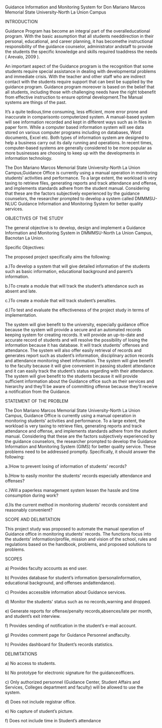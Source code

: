 Guidance Information and Monitoring System for Don Mariano Marcos Memorial State University-North La Union Campus

INTRODUCTION

Guidance Program has become an integral part of the overalleducational program. With the basic assumption that all students needdirection in their personal, educational, and career planning, it has becomethe instructional responsibility of the guidance counselor, administrator andstaff to provide the students the specific knowledge and skills required toaddress the needs ( Arevalo, 2009 ). 

An important aspect of the Guidance program is the recognition that some students require special assistance in dealing with developmental problems and immediate crisis. With the teacher and other staff who are indirect contact with the students require support that can best be supplied by the guidance program. Guidance program moreover is based on the belief that all students, including those with challenging needs have the right tobenefit from effective instruction to ensure optimal development.The Manual systems are things of the past.

It’s a quite tedious,time consuming, less efficient, more error prone and inaccurate in comparisonto computerized system. A manual-based system will see information recorded and kept in different ways such as in files in paper form. While a computer based information system will see data stored on various computer programs including on databases, Word documents, Excel etc. Both types of information system are designed to help a business carry out its daily running and operations. In recent times, computer-based systems are generally considered to be more popular as more businesses are choosing to keep up with the developments in information technology.

The Don Mariano Marcos Memorial State University-North La Union Campus,Guidance Office is currently using a manual operation in monitoring students’ activities and performance. To a large extent, the workload is very taxing to retrieve files, generating reports and track attendance and offense, and implements standards adhere from the student manual. Considering that these are the factors subjectively experienced by the guidance counselors, the researcher prompted to develop a system called DMMMSU-NLUC Guidance Information and Monitoring System for better quality services. 


OBJECTIVES OF THE STUDY

The general objective is to develop, design and implement a Guidance Information and Monitoring System in DMMMSU-North La Union Campus, Bacnotan La Union.

Specific Objectives:

The proposed project specifically aims the following:

a.)To develop a system that will give detailed information of the students such as basic information, educational background and parent’s information.

b.)To create a module that will track the student’s attendance such as absent and late.

c.)To create a module that will track student’s penalties.

d.)To test and evaluate the effectiveness of the project study in terms of implementation.

The system will give benefit to the university, especially guidance office because the system will provide a secure and an automated records keeping system for creating records. It will provide an up-to-date and accurate record of students and will resolve the possibility of losing the information because it has database. It will track students' offenses and attendance. The system will also offer easily retrieval of records and generates report such as student’s information, disciplinary action records and attendance monitoring sheet information. The system will give benefit to the faculty because it will give convenient in passing student attendance and it can easily track the student’s status regarding with their attendance. The system will give benefit to the students because it will provide sufficient information about the Guidance office such as their services and hierarchy and they’ll be aware of committing offense because they’ll receive a notification from the Guidance.
 

STATEMENT OF THE PROBLEM

The Don Mariano Marcos Memorial State University-North La Union Campus, Guidance Office is currently using a manual operation in monitoring students’ activities and performance. To a large extent, the workload is very taxing to retrieve files, generating reports and track attendance and offense, and implements standards adhere from the student manual. Considering that these are the factors subjectively experienced by the guidance counselors, the researcher prompted to develop the Guidance Information and Monitoring System (GIMS) for better quality service. These problems need to be addressed promptly. Specifically, it should answer the following:

a.)How to prevent losing of information of students' records?

b.)How to easily monitor the students' records especially attendance and offenses?

c.)Will a paperless management system lessen the hassle and time consumption during work?

d.)Is the current method in monitoring students' records consistent and reasonably convenient?


SCOPE AND DELIMITATION

This project study was proposed to automate the manual operation of Guidance office in monitoring students' records. The functions focus into the students’ information/profile, mission and vision of the school, rules and regulations based on the handbook, problems, and proposed solutions to problems.

SCOPES

a) Provides faculty accounts as end user.

b) Provides database for student’s information (personalinformation, educational background, and offenses andattendance).

c) Provides accessible information about Guidance services.

d) Monitor the students' status such as no records,warning and dropped.

e) Generate reports for offense/penalty records,absences/late per month, and student’s exit interview.

f) Provides sending of notification in the student’s e-mail account.

g) Provides comment page for Guidance Personnel andfaculty.

h) Provides dashboard for Student’s records statistics.


DELIMITATIONS

a) No access to students.

b) No prototype for electronic signature for the guidanceofficers.

c) Only authorized personnel (Guidance Center, Student Affairs and Services, Colleges department and faculty) will be allowed to use the system.

d) Does not include registrar office.

e) No capture of student’s picture.

f) Does not include time in Student’s attendance

